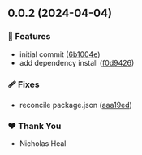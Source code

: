 ## 0.0.2 (2024-04-04)


### 🚀 Features

- initial commit ([6b1004e](https://github.com/nickheal/mono-demo/commit/6b1004e))
- add dependency install ([f0d9426](https://github.com/nickheal/mono-demo/commit/f0d9426))

### 🩹 Fixes

- reconcile package.json ([aaa19ed](https://github.com/nickheal/mono-demo/commit/aaa19ed))

### ❤️  Thank You

- Nicholas Heal